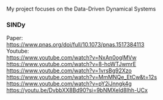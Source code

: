 My project focuses on the Data-Driven Dynamical Systems

### SINDy
Paper:<br>
<a href="https://www.pnas.org/doi/full/10.1073/pnas.1517384113" target="_blank">https://www.pnas.org/doi/full/10.1073/pnas.1517384113</a><br>
Youtube:<br>
<a href="https://www.youtube.com/watch?v=NxAn0oglMVw" target="_blank">https://www.youtube.com/watch?v=NxAn0oglMVw</a><br>
<a href="https://www.youtube.com/watch?v=8-hoWTJwmrE" target="_blank">https://www.youtube.com/watch?v=8-hoWTJwmrE</a><br>
<a href="https://www.youtube.com/watch?v=1vrsBg92Xzo" target="_blank">https://www.youtube.com/watch?v=1vrsBg92Xzo</a><br>
<a href="https://www.youtube.com/watch?v=MmMNQe_EtCw&t=12s" target="_blank">https://www.youtube.com/watch?v=MmMNQe_EtCw&t=12s</a><br>
<a href="https://www.youtube.com/watch?v=pY2iJnngk4g" target="_blank">https://www.youtube.com/watch?v=pY2iJnngk4g</a><br>
<a href="https://youtu.be/DvbbXX8Bd90?si=9bNMXeld8Ihh-UCx" target="_blank">https://youtu.be/DvbbXX8Bd90?si=9bNMXeld8Ihh-UCx</a><br>
